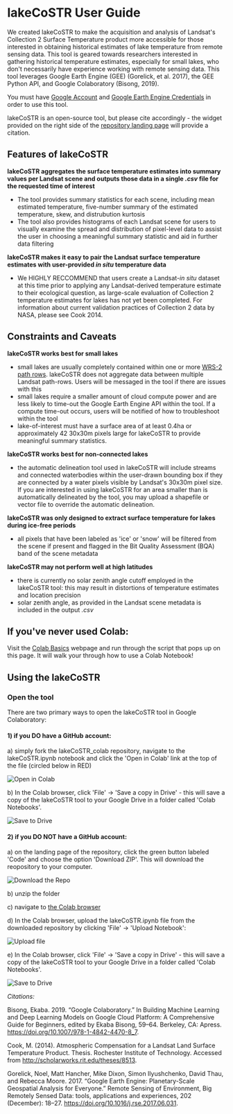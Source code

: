 # lakeCoSTR User Guide

We created lakeCoSTR to make the acquisition and analysis of Landsat's Collection 2 Surface Temperature product more accessible for those interested in obtaining historical estimates of lake temperature from remote sensing data. This tool is geared towards researchers interested in gathering historical temperature estimates, especially for small lakes, who don't necessarily have experience working with remote sensing data. This tool leverages Google Earth Engine (GEE) (Gorelick, et al. 2017), the GEE Python API, and Google Colaboratory (Bisong, 2019).

You must have <a href="https://support.google.com/accounts/answer/27441?hl=en" target="_blank" rel="noopener noreferrer">Google Account</a> and <a href="https://signup.earthengine.google.com/" target="_blank" rel="noopener noreferrer">Google Earth Engine Credentials</a> in order to use this tool.

lakeCoSTR is an open-source tool, but please cite accordingly - the widget provided on the right side of the <a href = "https://github.com/lakeCoSTR/lakeCoSTR_colab" target="_blank" rel="noopener noreferrer">repository landing page</a> will provide a citation. 


## Features of lakeCoSTR

__lakeCoSTR aggregates the surface temperature estimates into summary values per Landsat scene and outputs those data in a single *.csv* file for the requested time of interest__
 - The tool provides summary statistics for each scene, including mean estimated temperature, five-number summary of the estimated temperature, skew, and distrubution kurtosis
 - The tool also provides histograms of each Landsat scene for users to visually examine the spread and distribution of pixel-level data to assist the user in choosing a meaningful summary statistic and aid in further data filtering

__lakeCoSTR makes it easy to pair the Landsat surface temperature estimates with user-provided *in situ* temperature data__
 - We HIGHLY RECCOMMEND that users create a Landsat-*in situ* dataset at this time prior to applying any Landsat-derived temperature estimate to their ecological question, as large-scale evaluation of Collection 2 temperature estimates for lakes has not yet been completed. For information about current validation practices of Collection 2 data by NASA, please see Cook 2014.


## Constraints and Caveats 

__lakeCoSTR works best for small lakes__
 - small lakes are usually completely contained within one or more <a href = "https://landsat.gsfc.nasa.gov/about/the-worldwide-reference-system/" target="_blank" rel="noopener noreferrer">WRS-2 path rows</a>. lakeCoSTR does not aggregate data between multiple Landsat path-rows. Users will be messaged in the tool if there are issues with this
 - small lakes require a smaller amount of cloud compute power and are less likely to time-out the Google Earth Engine API within the tool. If a compute time-out occurs, users will be notified of how to troubleshoot within the tool
 - lake-of-interest must have a surface area of at least 0.4ha or approximately 42 30x30m pixels large for lakeCoSTR to provide meaningful summary statistics.

__lakeCoSTR works best for non-connected lakes__
 - the automatic delineation tool used in lakeCoSTR will include streams and connected waterbodies within the user-drawn bounding box if they are connected by a water pixels visible by Landsat's 30x30m pixel size. If you are interested in using lakeCoSTR for an area smaller than is automatically delineated by the tool, you may upload a shapefile or vector file to override the automatic delineation.

__lakeCoSTR was only designed to extract surface temperature for lakes during ice-free periods__
 - all pixels that have been labeled as 'ice' or 'snow' will be filtered from the scene if present and flagged in the Bit Quality Assessment (BQA) band of the scene metadata

__lakeCoSTR may not perform well at high latitudes__
 - there is currently no solar zenith angle cutoff employed in the lakeCoSTR tool: this may result in distortions of temperature estimates and location precision
 - solar zenith angle, as provided in the Landsat scene metadata is included in the output *.csv*


## If you've never used Colab:

Visit the <a href = "https://colab.research.google.com/" target="_blank" rel="noopener noreferrer">Colab Basics</a> webpage and run through the script that pops up on this page. It will walk your through how to use a Colab Notebook!


## Using the lakeCoSTR

### Open the tool 

There are two primary ways to open the lakeCoSTR tool in Google Colaboratory:

#### 1) if you __DO__ have a GitHub account:
    
a) simply fork the lakeCoSTR_colab repository, navigate to the lakeCoSTR.ipynb notebook and click the 'Open in Colab' link at the top of the file (circled below in RED)
    
![Open in Colab](imgs/lakeCoSTR_open.png)

b) In the Colab browser, click 'File' -> 'Save a copy in Drive' - this will save a copy of the lakeCoSTR tool to your Google Drive in a folder called 'Colab Notebooks'.
    
![Save to Drive](imgs/lakeCoSTR_save.png)


#### 2) if you __DO NOT__ have a GitHub account:
    
a) on the landing page of the repository, click the green button labeled 'Code' and choose the option 'Download ZIP'. This will download the reopository to your computer.
    
![Download the Repo](imgs/lakeCoSTR_download.png)

b) unzip the folder

c) navigate to <a href = "https://colab.research.google.com/" target="_blank" rel="noopener noreferrer">the Colab browser</a>

d) In the Colab browser, upload the lakeCoSTR.ipynb file from the downloaded repository by clicking 'File' -> 'Upload Notebook':
    
![Upload file](imgs/lakeCoSTR_upload.png)

e) In the Colab browser, click 'File' -> 'Save a copy in Drive' - this will save a copy of the lakeCoSTR tool to your Google Drive in a folder called 'Colab Notebooks'.
    
![Save to Drive](imgs/lakeCoSTR_save.png)




*Citations:*

Bisong, Ekaba. 2019. “Google Colaboratory.” In Building Machine Learning and Deep Learning Models on Google Cloud Platform: A Comprehensive Guide for Beginners, edited by Ekaba Bisong, 59–64. Berkeley, CA: Apress. https://doi.org/10.1007/978-1-4842-4470-8_7.

Cook, M. (2014). Atmospheric Compensation for a Landsat Land Surface Temperature Product. Thesis. Rochester Institute of Technology. Accessed from http://scholarworks.rit.edu/theses/8513.

Gorelick, Noel, Matt Hancher, Mike Dixon, Simon Ilyushchenko, David Thau, and Rebecca Moore. 2017. “Google Earth Engine: Planetary-Scale Geospatial Analysis for Everyone.” Remote Sensing of Environment, Big Remotely Sensed Data: tools, applications and experiences, 202 (December): 18–27. https://doi.org/10.1016/j.rse.2017.06.031.

